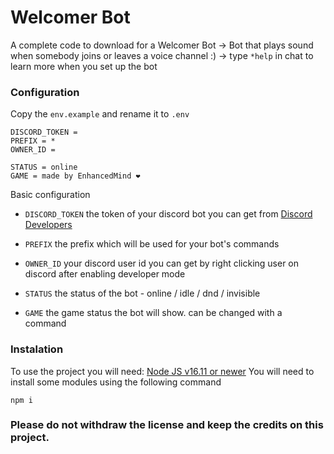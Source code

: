 # Welcomer Bot
A complete code to download for a Welcomer Bot
-> Bot that plays sound when somebody joins or leaves a voice channel :)
-> type `*help` in chat to learn more when you set up the bot
### Configuration
Copy the `env.example` and rename it to `.env`
```env
DISCORD_TOKEN = 
PREFIX = *
OWNER_ID = 

STATUS = online
GAME = made by EnhancedMind ❤️
```
Basic configuration
- `DISCORD_TOKEN` the token of your discord bot you can get from [Discord Developers](https://discord.com/developers/applications)
- `PREFIX` the prefix which will be used for your bot's commands
- `OWNER_ID` your discord user id you can get by right clicking user on discord after enabling developer mode

- `STATUS` the status of the bot - online / idle / dnd / invisible
- `GAME` the game status the bot will show. can be changed with a command

### Instalation
To use the project you will need:
[Node JS v16.11 or newer](https://nodejs.org/en/)
You will need to install some modules using the following command

`npm i`


### Please do not withdraw the license and keep the credits on this project.
